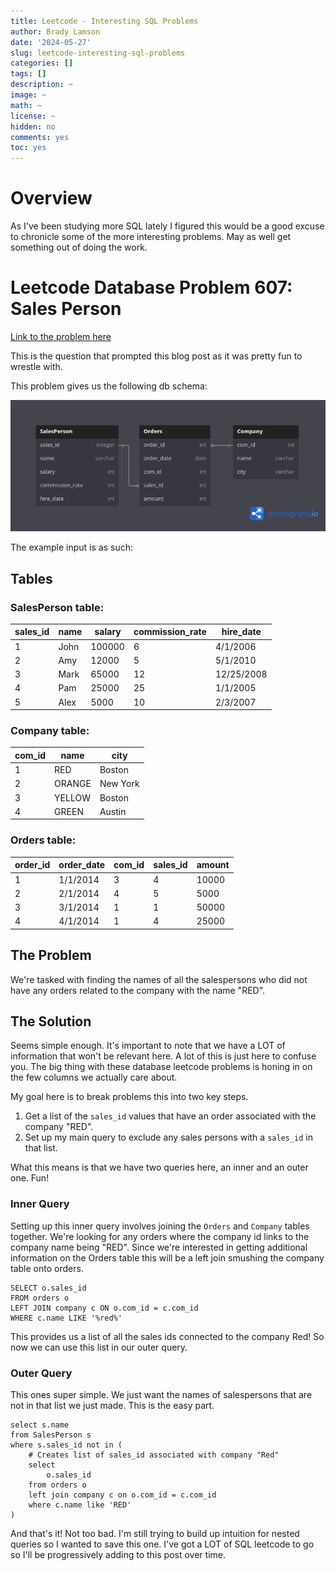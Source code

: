 ```yaml
---
title: Leetcode - Interesting SQL Problems
author: Brady Lamson
date: '2024-05-27'
slug: leetcode-interesting-sql-problems
categories: []
tags: []
description: ~
image: ~
math: ~
license: ~
hidden: no
comments: yes
toc: yes
---
```


# Overview

As I've been studying more SQL lately I figured this would be a good excuse to chronicle some of the more interesting problems. May as well get something out of doing the work.

# Leetcode Database Problem 607: Sales Person

[Link to the problem here](https://leetcode.com/problems/sales-person/description/)

This is the question that prompted this blog post as it was pretty fun to wrestle with. 

This problem gives us the following db schema:

![](images/lc_db_607.png)

The example input is as such:

## Tables

### SalesPerson table:

| sales_id | name | salary | commission_rate | hire_date  |
|----------|------|--------|-----------------|------------|
| 1        | John | 100000 | 6               | 4/1/2006   |
| 2        | Amy  | 12000  | 5               | 5/1/2010   |
| 3        | Mark | 65000  | 12              | 12/25/2008 |
| 4        | Pam  | 25000  | 25              | 1/1/2005   |
| 5        | Alex | 5000   | 10              | 2/3/2007   |

### Company table:

| com_id | name   | city     |
|--------|--------|----------|
| 1      | RED    | Boston   |
| 2      | ORANGE | New York |
| 3      | YELLOW | Boston   |
| 4      | GREEN  | Austin   |

### Orders table:

| order_id | order_date | com_id | sales_id | amount |
|----------|------------|--------|----------|--------|
| 1        | 1/1/2014   | 3      | 4        | 10000  |
| 2        | 2/1/2014   | 4      | 5        | 5000   |
| 3        | 3/1/2014   | 1      | 1        | 50000  |
| 4        | 4/1/2014   | 1      | 4        | 25000  |

## The Problem

We're tasked with finding the names of all the salespersons who did not have any orders related to the company with the name "RED". 

## The Solution

Seems simple enough. It's important to note that we have a LOT of information that won't be relevant here. A lot of this is just here to confuse you. The big thing with these database leetcode problems is honing in on the few columns we actually care about.

My goal here is to break problems this into two key steps.

1. Get a list of the `sales_id` values that have an order associated with the company "RED". 
2. Set up my main query to exclude any sales persons with a `sales_id` in that list.

What this means is that we have two queries here, an inner and an outer one. Fun! 

### Inner Query

Setting up this inner query involves joining the `Orders` and `Company` tables together. We're looking for any orders where the company id links to the company name being "RED". Since we're interested in getting additional information on the Orders table this will be a left join smushing the company table onto orders.

```
SELECT o.sales_id
FROM orders o
LEFT JOIN company c ON o.com_id = c.com_id
WHERE c.name LIKE '%red%'
```

This provides us a list of all the sales ids connected to the company Red! So now we can use this list in our outer query.

### Outer Query

This ones super simple. We just want the names of salespersons that are not in that list we just made. This is the easy part.

```
select s.name
from SalesPerson s
where s.sales_id not in (
    # Creates list of sales_id associated with company "Red"
    select 
        o.sales_id
    from orders o
    left join company c on o.com_id = c.com_id
    where c.name like 'RED'
)
```

And that's it! Not too bad. I'm still trying to build up intuition for nested queries so I wanted to save this one. I've got a LOT of SQL leetcode to go so I'll be progressively adding to this post over time.